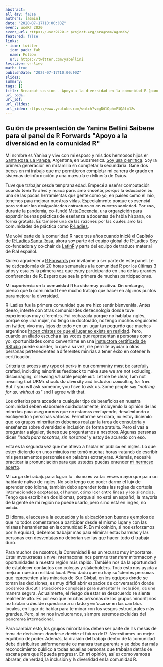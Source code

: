 ```yaml
---
abstract:  
all_day: false
authors: [admin]
date: "2020-07-17T10:00:00Z"
event: useR! 2020
event_url: https://user2020.r-project.org/program/agenda/
featured: false
links: 
- icon: twitter
  icon_pack: fab
  name: Follow
  url: https://twitter.com/yabellini 
location: on-line
math: true
publishDate: "2020-07-17T10:00:00Z"
slides:  
summary:   
tags: []
title: Breakout session - Apoyo a la diversidad en la comunidad R (panel de R Forwards)
url_code: 
url_pdf: 
url_slides: 
url_video: https://www.youtube.com/watch?v=gDO1OphmF5Q&t=18s
---
```


## Guión de presentación de Yanina Bellini Saibene para el panel de R Forwards "Apoyo a la diversidad en la comunidad R"

Mi nombre es Yanina y vivo con mi esposo y mis dos hermosos hijos en [Santa Rosa, La Pampa](https://es.wikipedia.org/wiki/Santa_Rosa_(La_Pampa)), Argentina, en Sudamérica. [Soy una científica](https://inta.gob.ar/personas/bellini.yanina). Soy la primera generación en mi familia en completar la secundaria. Gané dos becas en mi trabajo que me permitieron completar mi carrera de grado en sistemas de información y una maestría en Minería de Datos. 

Tuve que trabajar desde temprana edad. Empecé a eseñar computación cuando tenía 15 años y nunca paré. amo enseñar, porque la educación es una de las pocas herramientas que gente como yo, en países como el mio, tenemos para mejorar nuestras vidas.  Especialmente porque es esencial para reducir las desigualdades estructurales en nuestra sociedad. Por eso, durante la pandemia, co-fundé [MetaDocencia](https://www.metadocencia.org/), una organzición para expandir buenas prácticas de eseñanza a docentes de habla hispana, de forma gratuita. Es también una de las razones por las cuales amo las comunidades de práctica como [R-Ladies](https://rladies.org/). 

Me volví parte de la comunidad R hace tres años cuando inicié el Capítulo de [R-Ladies Santa Rosa](https://www.meetup.com/es-ES/rladies-santa-rosa/), ahora soy parte del equipo global de R-Ladies.  Soy co-fundadora y co-chair de [LatinR](https://latin-r.com/) y parte del equipo de traduce material de R al español. 

Quiero agradecer a [R Forwards](https://forwards.github.io/) por invitarme a ser parte de este panel. Le he dedcado más de 20 horas semanales a la comunidad R por los últimas 3 años y esta es la primera vez que estoy participando en una de las grandes conferencias de R. Espero que sea la primera de muchas participaciones. 

Mi experiencia en la comunidad R ha sido muy positiva. Sin embargo, pienso que la comunidad tiene mucho trabajo que hacer en algunos puntos para mejorar la diversidad. 

R-Ladies fue la primera comunidad que me hizo sentir bienvenida. Antes deeso, intenté con otras comunidades de tecnología donde tuve experiencias muy diferentes.  Fui rechazada porque no hablaba inglés, porque soy una mujer, no tengo un doctorado, no tengo muchos seguidores en twitter, vivo muy lejos de todo y en un lugar tan pequeño que muchos argentinos [hacen chistes de que el lugar no existe en realidad](https://www.lanacion.com.ar/lifestyle/la-pampa-no-existe-al-menos-fue-nid2261309). Pero, cuando un aliado escucha a las voces que representan a personas como yo, oportunidades como convertirme en una [instructora certificada de RStudio](https://yabellini.netlify.app/es/post/rstudiocertification/) puede suceder, lo que a su vez, me permite ayudar a otras personas pertenecientes a diferentes minirías a tener éxito en obtener la certificación.

Criteria to access any type of perks in our community must be carefully crafted, including minorities feedback to make sure we are not  excluding, discouraging, or leaving valuable people out. Let me be clear, I am not meaning that URMs should do diversity and inclusion consulting for free. But if you will ask someone, you have to ask us. Some people say _"nothing for us, without us"_ and I agree with that. 

Los criterios para acceder a cualquier tipo de beneficios en nuestra comunidad deben elaborarse cuidadosamente, incluyendo la opinión de las minorías para asegurarnos que no estamos excluyendo, desalentando o excluyendo a personas valiosas. Permítanme ser clara, no estoy diciendo que los grupos minoritarios debemos realizar la tarea de consultoría y enseñanza sobre diversidad e inclusión de forma gratuita. Pero si vas a preguntar a alguien, tienes que preguntarnos a nosotros. Algunas personas dicen _"nada para nosotros, sin nosotros"_ y estoy de acuerdo con eso.
 
Esta es la segunda vez que me atrevo a hablar en público en inglés. Lo que estoy diciendo en unos minutos me tomó muchas horas tratando de escribir mis pensamientos personales en palabras extranjeras. Además, necesité practicar la pronunciación para que ustedes puedas entender [mi hermoso acento](https://weheartit.com/entry/305576348).

Mi carga de trabajo para lograr lo mismo es varias veces mayor que para un hablante nativo de inglés. No solo tengo que poder darme el lujo de aprender otro idioma, también debo aprender todas las reglas de cortesía internacionales aceptadas, el humor, cómo leer entre líneas y los silencios. Tengo que escribir en dos idiomas, porque si no está en español, la mayoría de la gente de mi región no puede usarlo, pero si no está en inglés, no existe.

El idioma, el acceso a la educación y la ubicación son buenos ejemplos de que no todos comenzamos a participar desde el mismo lugar y con las mismas herramientas en la comunidad R. En mi opinión, si nos esforzamos por la equidad, debemos trabajar más para eliminar estas barreras y las personas con desventajas no deberían ser las que hacen todo el trabajo duro.

Para muchos de nosotros, la Comunidad R es un recurso muy importante. Estar involucradas a nivel internacional nos permite transferir información y oportunidades a nuestra región más rápido. También nos da la oportunidad de establecer contactos con colegas y stakeholders. Todo esto nos ayuda a mejorar nuestra realidad local. Pero dado que no hay suficientes personas que representen a las minorías del Sur Global, en los equipos donde se toman las decisiones, es muy difícil abrir espacios de conversación donde podamos discutir situaciones complejas para aumentar la inclusión, de una manera segura. Actualmente, el riesgo de estar en desacuerdo se siente realmente alto. Es por eso que muchas personas de los grupos minoritarios no hablan o deciden quedarse a un lado y enfocarse en los cambios locales, en lugar de hablar para terminar con los sesgos estructurales más grandes. Pero, si no nos involucramos, siempre seremos excluidas del panorama internacional.

Para cambiar esto, los grupos minoritarios deben ser parte de las mesas de toma de decisiones donde se decide el futuro de R. Necesitamos un mejor equilibrio de poder. Además, la división del trabajo dentro de la comunidad debe distribuirse uniformemente de manera transparente y se debe dar más reconocimiento público a todas aquellas personas que trabajan detrás de escena para que R pueda progresar. En mi opinión, así es como vamos a abrazar, de verdad, la inclusión y la diversidad en la comunidad R.